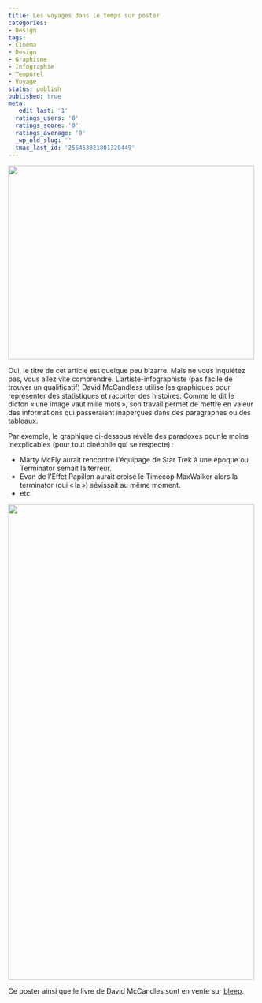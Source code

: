 ```yaml
---
title: Les voyages dans le temps sur poster
categories:
- Design
tags:
- Cinéma
- Design
- Graphisme
- Infographie
- Temporel
- Voyage
status: publish
published: true
meta:
  _edit_last: '1'
  ratings_users: '0'
  ratings_score: '0'
  ratings_average: '0'
  _wp_old_slug: ''
  tmac_last_id: '256453821801320449'
---
```

<img class="alignnone size-medium wp-image-2591" title="Les couleurs et les culturs" src="https://dlgjp9x71cipk.cloudfront.net/2010/11/955_coloursculture-500x393.png" alt="" width="500" height="393" />

Oui, le titre de cet article est quelque peu bizarre. Mais ne vous inquiétez pas, vous allez vite comprendre. L’artiste-infographiste (pas facile de trouver un qualificatif) David McCandless utilise les graphiques pour représenter des statistiques et raconter des histoires. Comme le dit le dicton « une image vaut mille mots », son travail permet de mettre en valeur des informations qui passeraient inaperçues dans des paragraphes ou des tableaux.

<!--more-->

Par exemple, le graphique ci-dessous révèle des paradoxes pour le moins inexplicables (pour tout cinéphile qui se respecte) :
<ul>
	<li>Marty McFly aurait rencontré l'équipage de Star Trek à une époque ou Terminator semait la terreur.</li>
	<li>Evan de l'Effet Papillon aurait croisé le Timecop MaxWalker alors la terminator (oui « la ») sévissait au même moment.</li>
	<li>etc.</li>
</ul>
<a href="https://dlgjp9x71cipk.cloudfront.net/2010/11/timetravel_960.jpg"><img class="alignnone size-large wp-image-2590" title="Timetravel" src="https://dlgjp9x71cipk.cloudfront.net/2010/11/timetravel_960-531x1024.jpg" alt="" width="500" height="964" /></a>

Ce poster ainsi que le livre de David McCandles sont en vente sur <a href="https://bleep.com/index.php?page=stock_details&amp;releaseid=328">bleep</a>.
